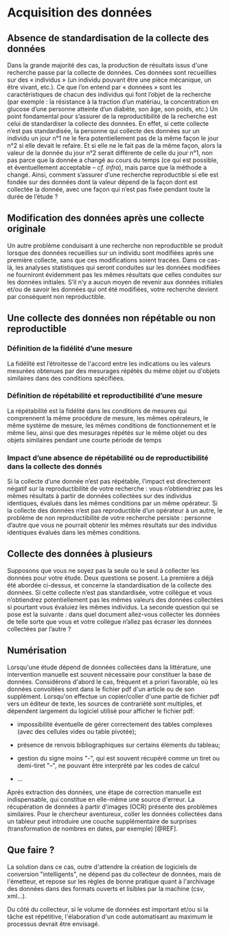 # Acquisition des données

## Absence de standardisation de la collecte des données
Dans la grande majorité des cas, la production de résultats issus d'une recherche passe par la collecte de données. Ces données sont recueillies sur des « individus » (un individu pouvant être une pièce mécanique, un être vivant, etc.). Ce que l’on entend par « données » sont les caractéristiques de chacun des individus qui font l’objet de la recherche (par exemple : la résistance à la traction d’un matériau, la concentration en glucose d’une personne atteinte d’un diabète, son âge, son poids, etc.) Un point fondamental pour s’assurer de la reproductibilité de la recherche est celui de standardiser la collecte des données. En effet, si cette collecte n’est pas standardisée, la personne qui collecte des données sur un individu un jour n°1 ne le fera potentiellement pas de la même façon le jour n°2 si elle devait le refaire. Et si elle ne le fait pas de la même façon, alors la valeur de la donnée du jour n°2 serait différente de celle du jour n°1, non pas parce que la donnée a changé au cours du temps (ce qui est possible, et éventuellement acceptable – _cf. infra_), mais parce que la méthode a changé. Ainsi, comment s’assurer d’une recherche reproductible si elle est fondée sur des données dont la valeur dépend de la façon dont est collectée la donnée, avec une façon qui n’est pas fixée pendant toute la durée de l’étude ? 

## Modification des données après une collecte originale
Un autre problème conduisant à une recherche non reproductible se produit lorsque des données recueillies sur un individu sont modifiées après une première collecte, sans que ces modifications soient tracées. Dans ce cas-là, les analyses statistiques qui seront conduites sur les données modifiées ne fourniront évidemment pas les mêmes résultats que celles conduites sur les données initiales. S’il n’y a aucun moyen de revenir aux données initiales et/ou de savoir les données qui ont été modifiées, votre recherche devient par conséquent non reproductible.

## Une collecte des données non répétable ou non reproductible

### Définition de la fidélité d’une mesure
La fidélité est l’étroitesse de l'accord entre les indications ou les valeurs mesurées obtenues par des mesurages répétés du même objet ou d'objets similaires dans des conditions spécifiées.

### Définition de répétabilité et reproductibilité d’une mesure
La répétabilité est la fidélité dans les conditions de mesures qui comprennent la même procédure de mesure, les mêmes opérateurs, le même système de mesure, les mêmes conditions de fonctionnement et le même lieu, ainsi que des mesurages répétés sur le même objet ou des objets similaires pendant une courte période de temps

### Impact d’une absence de répétabilité ou de reproductibilité dans la collecte des donnés
Si la collecte d’une donnée n’est pas répétable, l’impact est directement négatif sur la reproductibilité de votre recherche : vous n’obtiendriez pas les mêmes résultats à partir de données collectées sur des individus identiques, évalués dans les mêmes conditions par un même opérateur. Si la collecte des données n’est pas reproductible d’un opérateur à un autre, le problème de non reproductibilité de votre recherche persiste : personne d’autre que vous ne pourrait obtenir les mêmes résultats sur des individus identiques évalués dans les mêmes conditions.

## Collecte des données à plusieurs
Supposons que vous ne soyez pas la seule ou le seul à collecter les données pour votre étude. Deux questions se posent. La première a déjà été abordée ci-dessus, et concerne la standardisation de la collecte des données. Si cette collecte n’est pas standardisée, votre collègue et vous n’obtiendrez potentiellement pas les mêmes valeurs des données collectées si pourtant vous évaluiez les mêmes individus. La seconde question qui se pose est la suivante : dans quel document allez-vous collecter les données de telle sorte que vous et votre collègue n’allez pas écraser les données collectées par l’autre ?


## Numérisation

Lorsqu'une étude dépend de données collectées dans la littérature,
une intervention manuelle est souvent nécessaire pour constituer
la base de données. 
Considérons d'abord le cas, fréquent et a priori favorable, 
où les données convoitées sont dans le fichier pdf d'un article 
ou de son supplément. 
Lorsqu'on effectue un copier/coller d'une partie de fichier pdf 
vers un éditeur de texte, les sources de contrariété sont multiples, 
et dépendent largement du logiciel utilisé pour afficher le fichier pdf:

* impossibilité éventuelle de gérer correctement des tables complexes 
(avec des cellules vides ou table pivotée);

* présence de renvois bibliographiques sur certains éléments du tableau;

* gestion du signe moins "-", qui est souvent récupéré comme un tiret 
ou demi-tiret "–", ne pouvant être interprété par les codes de calcul

* ...

Aprés extraction des données, une étape de correction manuelle
est indispensable, qui constitue en elle-même une source d'erreur.
La récupération de données à partir d'images (OCR) présente des 
problèmes similaires.
Pour le chercheur aventureux, coller les données collectées
dans un tableur peut introduire une couche supplémentaire
de surprises (transformation de nombres en dates, par exemple) [@REF].

## Que faire ?

La solution dans ce cas, outre d'attendre la création de logiciels de conversion
"intelligents", ne dépend pas du collecteur de données, mais de l'émetteur,
et repose sur les règles de bonne pratique quant à l'archivage
des données dans des formats ouverts et lisibles par la machine 
(csv, xml...).

Du côté du collecteur, si le volume de données est important
et/ou si la tâche est répétitive, l'élaboration d'un code 
automatisant au maximum le processus
devrait être envisagé.


